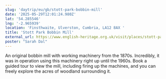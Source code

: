 ```yaml
---
slug: 'daytrip/eu/gb/stott-park-bobbin-mill'
date: '2025-05-29T12:01:24.980Z'
lat: '54.285546'
lng: '-2.965939'
location: 'Finsthwaite, Ulverston, Cumbria, LA12 8AX '
title: 'Stott Park Bobbin Mill'
external_url: https://www.english-heritage.org.uk/visit/places/stott-park-bobbin-mill/
poster: "Sarah Dal"
---
```

An original bobbin mill with working machinery from the 1870s. Incredibly, it was in operation using this machinery right up until the 1960s. Book a guided tour to view the mill, including firing up the machines, and you can freely explore the acres of woodland surrounding it.
